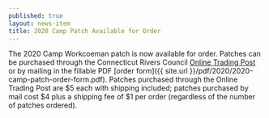 ```yaml
---
published: true
layout: news-item
title: 2020 Camp Patch Available for Order
---
```


The 2020 Camp Workcoeman patch is now available for order. Patches can be purchased through the Connecticut Rivers Council [Online Trading Post](https://councilstuff.com/066) or by mailing in the fillable PDF [order form]({{ site.url }}/pdf/2020/2020-camp-patch-order-form.pdf). Patches purchased through the Online Trading Post are $5 each with shipping included; patches purchased by mail cost $4 plus a shipping fee of $1 per order (regardless of the number of patches ordered).
